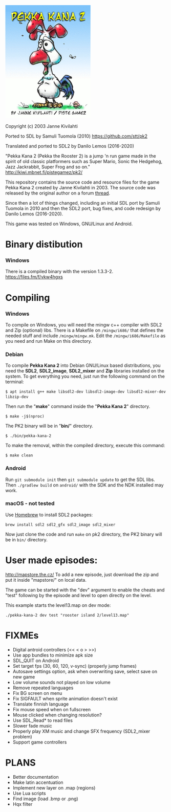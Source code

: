 ![pekka](res/gfx/manual/pekka.png?raw=true)

Copyright (c) 2003 Janne Kivilahti

Ported to SDL by Samuli Tuomola (2010)
https://github.com/stt/pk2

Translated and ported to SDL2 by Danilo Lemos (2016-2020)

"Pekka Kana 2 (Pekka the Rooster 2) is a jump 'n run game made in the spirit of old classic platformers such as Super Mario, Sonic the Hedgehog, Jazz Jackrabbit, Super Frog and so on."
http://kiwi.mbnet.fi/pistegamez/pk2/

This repository contains the source code and resource files for the game Pekka Kana 2 created by Janne Kivilahti in 2003.
The source code was released by the original author on a forum
[thread](http://pistegamez.proboards.com/thread/543/level-editor-source-codes-available).

Since then a lot of things changed, including an initial SDL port by Samuli Tuomola in 2010 and then the SDL2 port, bug fixes,
and code redesign by Danilo Lemos (2016-2020).

This game was tested on Windows, GNU/Linux and Android.

# Binary distibution

### Windows
There is a compiled binary with the version 1.3.3-2.
https://files.fm/f/vkw4hgxs


# Compiling

### Windows
To compile on Windows, you will need the mingw c++ compiler with SDL2 and Zip (optional) libs.
There is a Makefile on `/mingw/i686/` that defines the needed stuff and include `/mingw/mingw.mk`.
Edit the `/mingw/i686/Makefile` as you need and run Make on this directory.

### Debian
To compile **Pekka Kana 2** into Debian GNU/Linux based distributions,
you need the **SDL2**, **SDL2_image**, **SDL2_mixer** and **Zip** libraries installed on
the system. To get everything you need, just run the following command on the terminal:

    $ apt install g++ make libsdl2-dev libsdl2-image-dev libsdl2-mixer-dev libzip-dev

Then run the "**make**" command inside the "**Pekka Kana 2**" directory.

    $ make -j$(nproc)

The PK2 binary will be in "**bin/**" directory.

    $ ./bin/pekka-kana-2

To make the removal, within the compiled directory, execute this command:

    $ make clean

### Android
Run `git submodule init` then `git submodule update` to get the SDL libs. Then `./gradlew build`
on `android/` with the SDK and the NDK installed may work.

### macOS - not tested
Use [Homebrew](https://brew.sh/) to install SDL2 packages:
```
brew install sdl2 sdl2_gfx sdl2_image sdl2_mixer
```
Now just clone the code and run `make` on pk2 directory, the PK2 binary will be in `bin/` directory.

# User made episodes:
http://mapstore.the.cz/
To add a new episode, just download the zip and put it inside "mapstore/" on local data.

The game can be started with the "dev" argument to enable the
cheats and "test" following by the episode and level to
open directly on the level.

This example starts the level13.map on dev mode:
```
./pekka-kana-2 dev test "rooster island 2/level13.map"
```

# FIXMEs
* Digital antroid controllers (<< < o > >>)
* Use app bundles to minimize apk size
* SDL_QUIT on Android
* Set target fps (30, 60, 120, v-sync) (properly jump frames)
* Autosave settings option, ask when overwriting save, select save on new game
* Low volume sounds not played on low volume
* Remove repeated languages
* Fix BG screen on menu
* Fix SIGFAULT when sprite animation doesn't exist
* Translate finnish language
* Fix mouse speed when on fullscreen
* Mouse clicked when changing resolution?
* Use SDL_Read* to read files
* Slower fade music
* Properly play XM music and change SFX frequency (SDL2_mixer problem)
* Support game controllers

# PLANS
* Better documentation
* Make latin accentuation
* Implement new layer on .map (regions)
* Use Lua scripts
* Find image (load .bmp or .png)
* Hqx filter